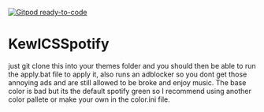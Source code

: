 [![Gitpod ready-to-code](https://img.shields.io/badge/Gitpod-ready--to--code-blue?logo=gitpod)](https://gitpod.io/#https://github.com/HypeSquad-inc/KewlCSSpotify)

# KewlCSSpotify
just git clone this into your themes folder and you should then be able to run the apply.bat file to apply it, also runs an adblocker so you dont get those annoying ads and are still allowed to be broke and enjoy music. The base color is bad but its the default spotify green so I recommend using another color pallete or make your own in the color.ini file.
